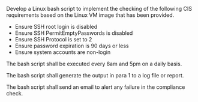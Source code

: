 Develop a Linux bash script to implement the checking of the following CIS requirements based on the Linux VM image that has been provided. 
 - Ensure SSH root login is disabled
 - Ensure SSH PermitEmptyPasswords is disabled
 - Ensure SSH Protocol is set to 2
 - Ensure password expiration is 90 days or less
 - Ensure system accounts are non-login

The bash script shall be executed every 8am and 5pm on a daily basis.

The bash script shall generate the output in para 1 to a log file or report.

The bash script shall send an email to alert any failure in the compliance check.

